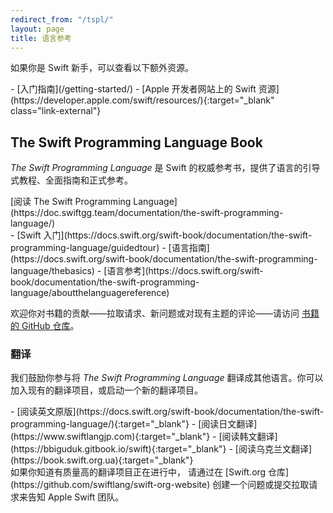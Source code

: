 ```yaml
---
redirect_from: "/tspl/"
layout: page
title: 语言参考
---
```


如果你是 Swift 新手，可以查看以下额外资源。

<div class="links links-list-nostyle" markdown="1">
  - [入门指南](/getting-started/)
  - [Apple 开发者网站上的 Swift 资源](https://developer.apple.com/swift/resources/){:target="_blank" class="link-external"}
</div>

## The Swift Programming Language Book
_The Swift Programming Language_ 是 Swift 的权威参考书，提供了语言的引导式教程、全面指南和正式参考。

<div id="language-links" class="links links-list-nostyle links-sublevel" markdown="1">
[阅读 The Swift Programming Language](https://doc.swiftgg.team/documentation/the-swift-programming-language/)
  <div class="links-sublevel" markdown="1">
  - [Swift 入门](https://docs.swift.org/swift-book/documentation/the-swift-programming-language/guidedtour)
  - [语言指南](https://docs.swift.org/swift-book/documentation/the-swift-programming-language/thebasics)
  - [语言参考](https://docs.swift.org/swift-book/documentation/the-swift-programming-language/aboutthelanguagereference)
  </div>
</div>

欢迎你对书籍的贡献——拉取请求、新问题或对现有主题的评论——请访问 [书籍的 GitHub 仓库](https://github.com/SwiftGGTeam/the-swift-programming-language-in-chinese)。

### 翻译
我们鼓励你参与将 _The Swift Programming Language_ 翻译成其他语言。你可以加入现有的翻译项目，或启动一个新的翻译项目。

<div class="links links-external links-list-nostyle" markdown="1">
- [阅读英文原版](https://docs.swift.org/swift-book/documentation/the-swift-programming-language/){:target="_blank"}
- [阅读日文翻译](https://www.swiftlangjp.com){:target="_blank"}
- [阅读韩文翻译](https://bbiguduk.gitbook.io/swift){:target="_blank"}
- [阅读乌克兰文翻译](https://book.swift.org.ua){:target="_blank"}
</div>

<div class="info" markdown="1">
如果你知道有质量高的翻译项目正在进行中，
请通过在 [Swift.org 仓库](https://github.com/swiftlang/swift-org-website) 创建一个问题或提交拉取请求来告知 Apple Swift 团队。
</div>